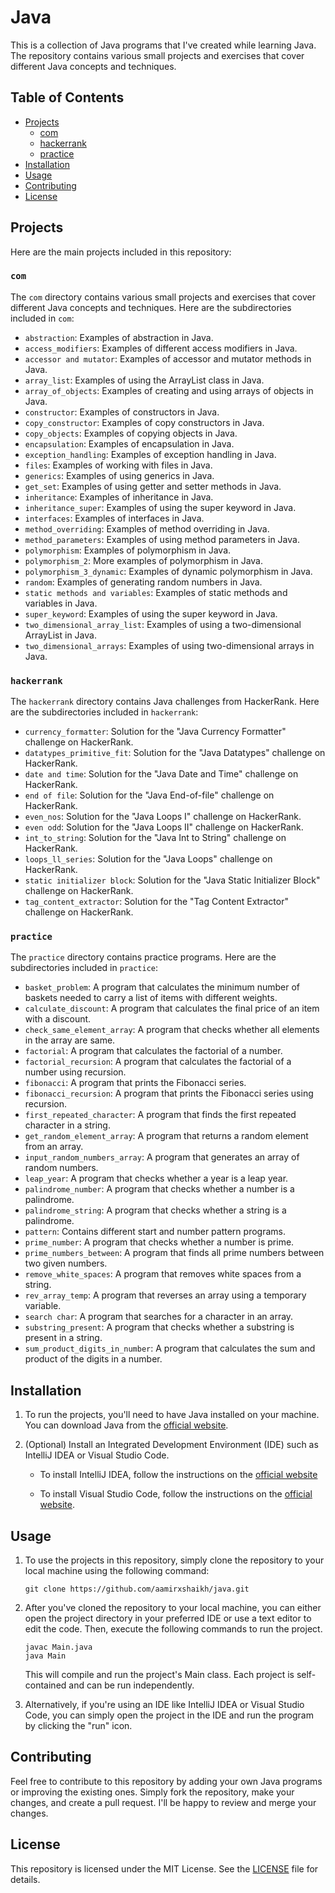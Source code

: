# Java

This is a collection of Java programs that I've created while learning Java. The repository contains various small projects and exercises that cover different Java concepts and techniques.

## Table of Contents

- [Projects](#projects)
   - [com](#com)
   - [hackerrank](#hackerrank)
   - [practice](#practice)
- [Installation](#installation)
- [Usage](#usage)
- [Contributing](#contributing)
- [License](#license)

## Projects

Here are the main projects included in this repository:

### `com`

The `com` directory contains various small projects and exercises that cover different Java concepts and techniques. Here are the subdirectories included in `com`:

- `abstraction`: Examples of abstraction in Java.
- `access_modifiers`: Examples of different access modifiers in Java.
- `accessor and mutator`: Examples of accessor and mutator methods in Java.
- `array_list`: Examples of using the ArrayList class in Java.
- `array_of_objects`: Examples of creating and using arrays of objects in Java.
- `constructor`: Examples of constructors in Java.
- `copy_constructor`: Examples of copy constructors in Java.
- `copy_objects`: Examples of copying objects in Java.
- `encapsulation`: Examples of encapsulation in Java.
- `exception_handling`: Examples of exception handling in Java.
- `files`: Examples of working with files in Java.
- `generics`: Examples of using generics in Java.
- `get_set`: Examples of using getter and setter methods in Java.
- `inheritance`: Examples of inheritance in Java.
- `inheritance_super`: Examples of using the super keyword in Java.
- `interfaces`: Examples of interfaces in Java.
- `method_overriding`: Examples of method overriding in Java.
- `method_parameters`: Examples of using method parameters in Java.
- `polymorphism`: Examples of polymorphism in Java.
- `polymorphism_2`: More examples of polymorphism in Java.
- `polymorphism_3_dynamic`: Examples of dynamic polymorphism in Java.
- `random`: Examples of generating random numbers in Java.
- `static methods and variables`: Examples of static methods and variables in Java.
- `super_keyword`: Examples of using the super keyword in Java.
- `two_dimensional_array_list`: Examples of using a two-dimensional ArrayList in Java.
- `two_dimensional_arrays`: Examples of using two-dimensional arrays in Java.

### `hackerrank`

The `hackerrank` directory contains Java challenges from HackerRank. Here are the subdirectories included in `hackerrank`:

- `currency_formatter`: Solution for the "Java Currency Formatter" challenge on HackerRank.
- `datatypes_primitive_fit`: Solution for the "Java Datatypes" challenge on HackerRank.
- `date and time`: Solution for the "Java Date and Time" challenge on HackerRank.
- `end of file`: Solution for the "Java End-of-file" challenge on HackerRank.
- `even_nos`: Solution for the "Java Loops I" challenge on HackerRank.
- `even odd`: Solution for the "Java Loops II" challenge on HackerRank.
- `int_to_string`: Solution for the "Java Int to String" challenge on HackerRank.
- `loops_ll_series`: Solution for the "Java Loops" challenge on HackerRank.
- `static initializer block`: Solution for the "Java Static Initializer Block" challenge on HackerRank.
- `tag_content_extractor`: Solution for the "Tag Content Extractor" challenge on HackerRank.

### `practice`

The `practice` directory contains practice programs. Here are the subdirectories included in `practice`:

- `basket_problem`: A program that calculates the minimum number of baskets needed to carry a list of items with different weights.
- `calculate_discount`: A program that calculates the final price of an item with a discount.
- `check_same_element_array`: A program that checks whether all elements in the array are same.
- `factorial`: A program that calculates the factorial of a number.
- `factorial_recursion`: A program that calculates the factorial of a number using recursion.
- `fibonacci`: A program that prints the Fibonacci series.
- `fibonacci_recursion`: A program that prints the Fibonacci series using recursion.
- `first_repeated_character`: A program that finds the first repeated character in a string.
- `get_random_element_array`: A program that returns a random element from an array.
- `input_random_numbers_array`: A program that generates an array of random numbers.
- `leap_year`: A program that checks whether a year is a leap year.
- `palindrome_number`: A program that checks whether a number is a palindrome.
- `palindrome_string`: A program that checks whether a string is a palindrome.
- `pattern`: Contains different start and number pattern programs.
- `prime_number`: A program that checks whether a number is prime.
- `prime_numbers_between`: A program that finds all prime numbers between two given numbers.
- `remove_white_spaces`: A program that removes white spaces from a string.
- `rev_array_temp`: A program that reverses an array using a temporary variable.
- `search char`: A program that searches for a character in an array.
- `substring_present`: A program that checks whether a substring is present in a string.
- `sum_product_digits_in_number`: A program that calculates the sum and product of the digits in a number.

## Installation

1. To run the projects, you'll need to have Java installed on your machine. You can download Java from the [official website](https://www.java.com/en/download/).

2. (Optional) Install an Integrated Development Environment (IDE) such as IntelliJ IDEA or Visual Studio Code.

   - To install IntelliJ IDEA, follow the instructions on the [official website](https://www.jetbrains.com/idea/download/)
  
   - To install Visual Studio Code, follow the instructions on the [official website](https://code.visualstudio.com/Download).


## Usage

1. To use the projects in this repository, simply clone the repository to your local machine using the following command:

    `git clone https://github.com/aamirxshaikh/java.git`

2. After you've cloned the repository to your local machine, you can either open the project directory in your preferred IDE or use a text editor to edit the code. Then, execute the following commands to run the project.

    ```
    javac Main.java
    java Main
    ```

    This will compile and run the project's Main class. Each project is self-contained and can be run independently.

3. Alternatively, if you're using an IDE like IntelliJ IDEA or Visual Studio Code, you can simply open the project in the IDE and run the program by clicking the "run" icon.

## Contributing

Feel free to contribute to this repository by adding your own Java programs or improving the existing ones. Simply fork the repository, make your changes, and create a pull request. I'll be happy to review and merge your changes.

## License

This repository is licensed under the MIT License. See the [LICENSE](LICENSE) file for details.
